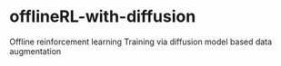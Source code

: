 # offlineRL-with-diffusion

Offline reinforcement learning Training via diffusion model based data augmentation
